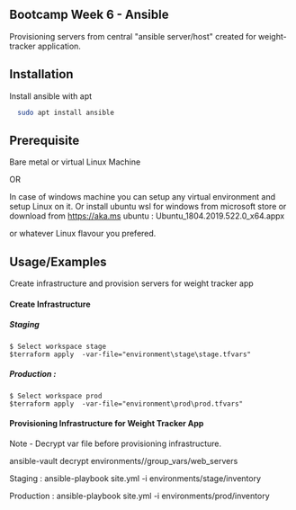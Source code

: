 
## Bootcamp Week 6 - Ansible

Provisioning servers from central "ansible server/host" created for weight-tracker application.



## Installation

Install ansible with apt

```bash
  sudo apt install ansible
```
    
## Prerequisite
Bare metal or virtual Linux Machine

OR

In case of windows machine you can setup any virtual environment and setup Linux on it.
Or install ubuntu wsl for windows from microsoft store or download from 
https://aka.ms 
ubuntu : Ubuntu_1804.2019.522.0_x64.appx

or whatever Linux flavour you prefered.
 

## Usage/Examples

Create infrastructure and provision servers for weight tracker app


#### Create Infrastructure

##### Staging

	$ Select workspace stage
	$terraform apply  -var-file="environment\stage\stage.tfvars"

##### Production :
	
	$ Select workspace prod
	$terraform apply  -var-file="environment\prod\prod.tfvars"


#### Provisioning Infrastructure for Weight Tracker App

Note - Decrypt var file before provisioning infrastructure.

ansible-vault decrypt environments/<env>/group_vars/web_servers

Staging :
	ansible-playbook site.yml -i environments/stage/inventory

Production :
	ansible-playbook site.yml -i environments/prod/inventory



